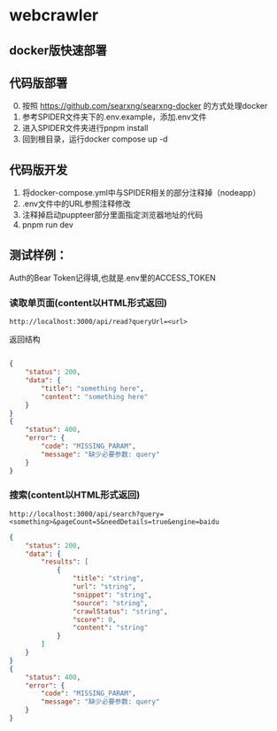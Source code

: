 # webcrawler
## docker版快速部署

## 代码版部署
0. 按照 https://github.com/searxng/searxng-docker 的方式处理docker
1. 参考SPIDER文件夹下的.env.example，添加.env文件
2. 进入SPIDER文件夹进行pnpm install
3. 回到根目录，运行docker compose up -d

## 代码版开发
1. 将docker-compose.yml中与SPIDER相关的部分注释掉（nodeapp）
2. .env文件中的URL参照注释修改
3. 注释掉启动puppteer部分里面指定浏览器地址的代码
4. pnpm run dev


## 测试样例：
Auth的Bear Token记得填,也就是.env里的ACCESS_TOKEN

### 读取单页面(content以HTML形式返回)
```
http://localhost:3000/api/read?queryUrl=<url>
```

返回结构
```json

{
    "status": 200,
    "data": {
        "title": "something here",
        "content": "something here"
    }
}
{
    "status": 400,
    "error": {
        "code": "MISSING_PARAM",
        "message": "缺少必要参数: query"
    }
}
```

### 搜索(content以HTML形式返回)
```
http://localhost:3000/api/search?query=<something>&pageCount=5&needDetails=true&engine=baidu
```

```json
{
    "status": 200,
    "data": {
        "results": [
            {
                "title": "string",
                "url": "string",
                "snippet": "string",
                "source": "string",
                "crawlStatus": "string",
                "score": 0,
                "content": "string"
            }
        ]
    }
}
{
    "status": 400,
    "error": {
        "code": "MISSING_PARAM",
        "message": "缺少必要参数: query"
    }
}
```
